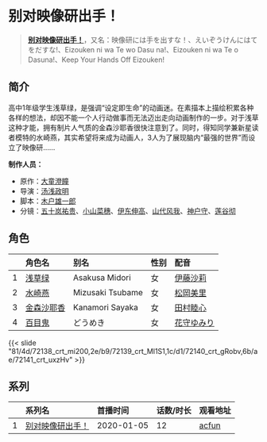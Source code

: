 # 别对映像研出手！


> <u>**[别对映像研出手！](http://bgm.tv/subject/282433)**</u>，又名：映像研には手を出すな！、えいぞうけんにはてをだすな!、Eizouken ni wa Te wo Dasu na!、Eizouken ni wa Te o Dasuna!、Keep Your Hands Off Eizouken!

## 简介


高中1年级学生浅草绿，是强调“设定即生命”的动画迷。在素描本上描绘积累各种各样的想法，却因不能一个人行动做事而无法迈出走向动画制作的一步。对于浅草这种才能，拥有制片人气质的金森沙耶香很快注意到了。同时，得知同学兼新星读者模特的水崎燕，其实希望将来成为动画人，3人为了展现脑内“最强的世界”而设立了映像研……

**制作人员：**
- 原作：[大童澄瞳](http://bgm.tv/person/24619)
- 导演：[汤浅政明](http://bgm.tv/person/2280)
- 脚本：[木户雄一郎](http://bgm.tv/person/24593)
- 分镜：[五十岚祐贵](http://bgm.tv/person/25656)、[小山菜穗](http://bgm.tv/person/34526)、[伊东伸高](http://bgm.tv/person/3164)、[山代风我](http://bgm.tv/person/36355)、[神户守](http://bgm.tv/person/1047)、[莲谷彻](http://bgm.tv/person/36677)

## 角色

|     |   角色名   |   别名  | 性别 |  配音  |
|:--- |:------  |:----      |:---  |:--   |
| 1 | [浅草绿](http://bgm.tv/character/72138) | Asakusa Midori | 女 | [伊藤沙莉](http://bgm.tv/person/29166) |
| 2 | [水崎燕](http://bgm.tv/character/72139) | Mizusaki Tsubame | 女 | [松岡美里](http://bgm.tv/person/35731) |
| 3 | [金森沙耶香](http://bgm.tv/character/72140) | Kanamori Sayaka | 女 | [田村睦心](http://bgm.tv/person/5636) |
| 4 | [百目鬼](http://bgm.tv/character/72141) | どうめき | 女 | [花守ゆみり](http://bgm.tv/person/10503) |

{{< slide "81/4d/72138_crt_mi200,2e/b9/72139_crt_Ml1S1,1c/d1/72140_crt_gRobv,6b/ae/72141_crt_uxzHv" >}}

## 系列

|     | 系列名      | 首播时间       | 话数/时长 | 观看地址                                                          |
|:----|:---------|:-----------|:------|:--------------------------------------------------------------|
| 1   |[别对映像研出手！](https://bgm.tv/subject/282433)| 2020-01-05 | 12    | [acfun](https://www.acfun.cn/bangumi/aa6000902_36188_1707488) |


